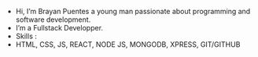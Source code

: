 - Hi, I’m Brayan Puentes a young man passionate about programming and software development.
- I’m a Fullstack Developper.
- Skills :
- HTML, CSS, JS, REACT, NODE JS, MONGODB, XPRESS, GIT/GITHUB

<!---
SMITH367/SMITH367 is a ✨ special ✨ repository because its `README.md` (this file) appears on your GitHub profile.
You can click the Preview link to take a look at your changes.
--->
